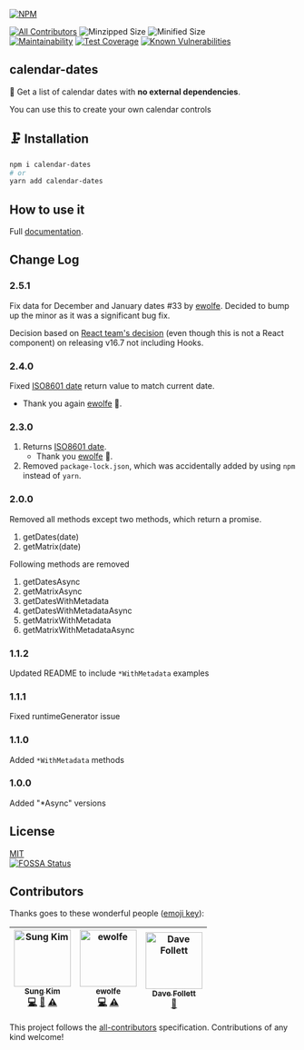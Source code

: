 [![NPM](https://nodei.co/npm/calendar-dates.png?downloads=true&downloadRank=true&stars=true)](https://nodei.co/npm/calendar-dates/)

[![All Contributors](https://img.shields.io/badge/all_contributors-3-orange.svg?style=flat-square)](#contributors)
![Minzipped Size](https://img.shields.io/bundlephobia/minzip/calendar-dates.svg?style=flat)
![Minified Size](https://img.shields.io/bundlephobia/min/calendar-dates.svg?style=flat)  
[![Maintainability](https://api.codeclimate.com/v1/badges/1e673aa4287e0e938a90/maintainability)](https://codeclimate.com/github/dance2die/calendar-dates/maintainability)
[![Test Coverage](https://api.codeclimate.com/v1/badges/1e673aa4287e0e938a90/test_coverage)](https://codeclimate.com/github/dance2die/calendar-dates/test_coverage)
[![Known Vulnerabilities](https://snyk.io/test/github/dance2die/calendar-dates/badge.svg?targetFile=package.json)](https://snyk.io/test/github/dance2die/calendar-dates?targetFile=package.json)

## calendar-dates

📆 Get a list of calendar dates with **no external dependencies**.

You can use this to create your own calendar controls

## 🗜️ Installation

```bash
npm i calendar-dates
# or
yarn add calendar-dates
```

## How to use it

Full [documentation](https://dance2die.github.io/calendar-dates/).

## Change Log

### 2.5.1
Fix data for December and January dates #33 by [ewolfe](https://github.com/ewolfe).
Decided to bump up the minor as it was a significant bug fix.

Decision based on [React team's decision](https://reactjs.org/blog/2018/12/19/react-v-16-7.html#why-is-this-bugfix-a-minor-instead-of-a-patch) (even though this is not a React component) on releasing v16.7 not including Hooks.

### 2.4.0  
Fixed [ISO8601 date](https://github.com/dance2die/calendar-dates/pull/21) return value to match current date.  
* Thank you again [ewolfe](https://github.com/ewolfe) 👊.

### 2.3.0
1. Returns [ISO8601 date](https://github.com/dance2die/calendar-dates/pull/19).  
    * Thank you [ewolfe](https://github.com/ewolfe) 🙌.
1. Removed `package-lock.json`, which was accidentally added by using `npm` instead of `yarn`.

### 2.0.0
Removed all methods except two methods, which return a promise.

1.  getDates(date)
1.  getMatrix(date)

Following methods are removed

1.  getDatesAsync
1.  getMatrixAsync
1.  getDatesWithMetadata
1.  getDatesWithMetadataAsync
1.  getMatrixWithMetadata
1.  getMatrixWithMetadataAsync

### 1.1.2  
Updated README to include `*WithMetadata` examples

### 1.1.1  
Fixed runtimeGenerator issue

### 1.1.0  
Added `*WithMetadata` methods

### 1.0.0
Added "\*Async" versions

## License

[MIT](https://github.com/dance2die/calendar-dates/blob/master/LICENSE)  
[![FOSSA Status](https://app.fossa.io/api/projects/git%2Bgithub.com%2Fdance2die%2Fcalendar-dates.svg?type=large)](https://app.fossa.io/projects/git%2Bgithub.com%2Fdance2die%2Fcalendar-dates?ref=badge_large)

## Contributors

Thanks goes to these wonderful people ([emoji key](https://github.com/all-contributors/all-contributors#emoji-key)):

<!-- ALL-CONTRIBUTORS-LIST:START - Do not remove or modify this section -->
<!-- prettier-ignore -->
| [<img src="https://avatars1.githubusercontent.com/u/8465237?v=4" width="100px;" alt="Sung Kim"/><br /><sub><b>Sung Kim</b></sub>](https://twitter.com/dance2die)<br />[💻](https://github.com/dance2die/calendar-dates/commits?author=dance2die "Code") [🎨](#design-dance2die "Design") [⚠️](https://github.com/dance2die/calendar-dates/commits?author=dance2die "Tests") | [<img src="https://avatars2.githubusercontent.com/u/32533397?v=4" width="100px;" alt="ewolfe"/><br /><sub><b>ewolfe</b></sub>](https://medium.com/@ewolfe)<br />[💻](https://github.com/dance2die/calendar-dates/commits?author=ewolfe "Code") [⚠️](https://github.com/dance2die/calendar-dates/commits?author=ewolfe "Tests") | [<img src="https://avatars0.githubusercontent.com/u/6683520?v=4" width="100px;" alt="Dave Follett"/><br /><sub><b>Dave Follett</b></sub>](https://davefollett.io)<br />[📖](https://github.com/dance2die/calendar-dates/commits?author=davefollett "Documentation") |
| :---: | :---: | :---: |
<!-- ALL-CONTRIBUTORS-LIST:END -->

This project follows the [all-contributors](https://github.com/all-contributors/all-contributors) specification. Contributions of any kind welcome!
